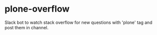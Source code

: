 # plone-overflow
Slack bot to watch stack overflow for new questions with 'plone' tag and post them in channel.
